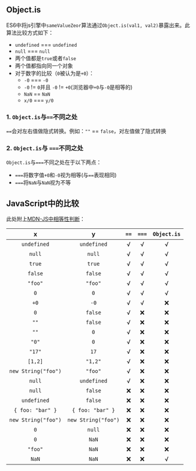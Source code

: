 ## Object.is

ES6中将js引擎中`sameValueZeor`算法通过`Object.is(val1, val2)`暴露出来。此算法比较方式如下：

* `undefined`  ===  `undefined`
* `null` === `null`
* 两个值都是`true`或者`false`
* 两个值都指向同一个对象
* 对于数字的比较（`0`被认为是`+0`）：
  * `-0` === `-0`
  * `-0` != `0`并且 `-0` != `+0`(浏览器中`+0`与`-0`是相等的)
  * `NaN` == `NaN`
  * `x/0` === `y/0`



### 1. `Object.is`与`==`不同之处

`==`会对左右值做隐式转换。例如：`""` == `false`，对左值做了隐式转换



### 2. `Object.is`与 `===`不同之处

`Object.is`与`===`不同之处在于以下两点：

* `===`将数字值`+0`和`-0`视为相等(与`==`表现相同)
* `===`将`NaN`与`NaN`视为不等



## JavaScript中的比较

此处附上[MDN-JS中相等性判断](https://developer.mozilla.org/zh-CN/docs/Web/JavaScript/Equality_comparisons_and_sameness)：

|          x          |          y          |  `==`   |  `===`  | `Object.is` |
| :-----------------: | :-----------------: | :-----: | :-----: | :---------: |
|     `undefined`     |     `undefined`     | √  | √  |   √    |
|       `null`        |       `null`        | √  | √  |   √    |
|       `true`       |       `true`       | √  | √  |   √    |
|       `false`       |       `false`       | √  | √  |   √    |
|       `"foo"`       |       `"foo"`       | √  | √  |   √    |
|         `0`         |         `0`         | √  | √  |   √    |
|        `+0`         |        `-0`         | √  | √  |   ❌   |
|         `0`         |       `false`       | √  | ❌ |   ❌   |
|        `""`         |       `false`       | √  | ❌ |   ❌   |
|        `""`         |         `0`         | √  | ❌ |   ❌   |
|        `"0"`        |         `0`         | √  | ❌ |   ❌   |
|       `"17"`        |        `17`         | √  | ❌ |   ❌   |
|       `[1,2]`       |       `"1,2"`       | √  | ❌ |   ❌   |
| `new String("foo")` |       `"foo"`       | √  | ❌ |   ❌   |
|       `null`        |     `undefined`     | √  | ❌ |   ❌   |
|       `null`        |       `false`       | ❌ | ❌ |   ❌   |
|     `undefined`     |       `false`       | ❌ | ❌ |   ❌   |
|  `{ foo: "bar" }`   |  `{ foo: "bar" }`   | ❌ | ❌ |   ❌   |
| `new String("foo")` | `new String("foo")` | ❌ | ❌ |   ❌   |
|         `0`         |       `null`        | ❌ | ❌ |   ❌   |
|         `0`         |        `NaN`        | ❌ | ❌ |   ❌   |
|       `"foo"`       |        `NaN`        | ❌ | ❌ |   ❌   |
|        `NaN`        |        `NaN`        | ❌ | ❌ |   √    |